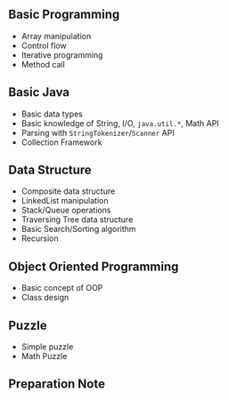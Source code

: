 ## Basic Programming
- Array manipulation
- Control flow
- Iterative programming
- Method call

## Basic Java
- Basic data types
- Basic knowledge of String, I/O, `java.util.*`, Math API
- Parsing with `StringTokenizer`/`Scanner` API
- Collection Framework

## Data Structure
- Composite data structure
- LinkedList manipulation
- Stack/Queue operations
- Traversing Tree data structure
- Basic Search/Sorting algorithm
- Recursion

## Object Oriented Programming
- Basic concept of OOP
- Class design

## Puzzle
- Simple puzzle
- Math Puzzle

## Preparation Note
